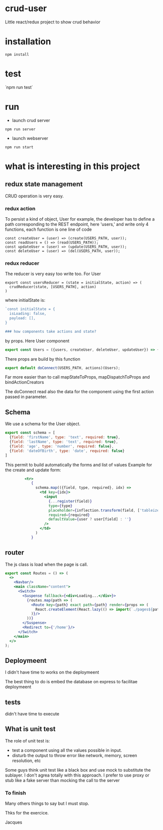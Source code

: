 # crud-user
Little react/redux project to show crud behavior

# installation

`npm install`

# test

̀ npm run test`


# run

* launch crud server

`npm run server`

* launch webserver

`npm run start`

# what is interesting in this project

## redux state management

CRUD operation is very easy.

### redux action

To persist a kind of object, User for example, the developer has to define a path corresponding to the REST endpoint, here 'users,'
and write only 4 functions, each function is one line of code

```
const createUser = (user) => (create(USERS_PATH, user));
const readUsers = () => (read(USERS_PATH));
const updateUser = (user) => (update(USERS_PATH, user));
const deleteUser = (user) => (del(USERS_PATH, user));
```

### redux reducer

The reducer is very easy too write too. For User 

```
export const usersReducer = (state = initialState, action) => (
  crudReducer(state, [USERS_PATH], action)
)
```

where initialState is:

```jsx
`const initialState = {
  isLoading: false,
  payload: [],
}

### how components take actions and state?
```
by props.
Here User component

```jsx
export const Users = ({users, createUser, deleteUser, updateUser}) => {
```

There props are build by this function

```jsx
export default doConnect(USERS_PATH, actions)(Users);
```

Far more easier than to call mapStateToProps, mapDispatchToProps and bindActionCreators


The doConnect read also the data for the component using the first action passed in parameter.


## Schema

We use a schema for the User object.


```jsx
export const schema = [
  {field: 'firstName', type: 'text', required: true},
  {field: 'lastName', type: 'text', required: true},
  {field: 'age', type: 'number', required: false},
  {field: 'dateOfBirth', type: 'date', required: false}
]
```

This permit to build automatically the forms and list of values
Example for the create and update form:

```jsx
         <tr>
            {
              schema.map(({field, type, required}, idx) =>
                <td key={idx}>
                  <input
                    {...register(field)}
                    type={type}
                    placeholder={inflection.transform(field, ['tableize', 'titleize'])}
                    required={required}
                    defaultValue={user ? user[field] : ''}
                  />
                </td>
              )
            }
```


## router

The js class is load when the page is call.

```jsx
export const Routes = () => (
  <>
    <Navbar/>
    <main className="content">
      <Switch>
        <Suspense fallback={<div>Loading...</div>}>
          {routes.map(path => (
            <Route key={path} exact path={path} render={props => (
              React.createElement(React.lazy(() => import(`./pages${path}`)), props)
            )}/>
          ))}
        </Suspense>
        <Redirect to={'/home'}/>
      </Switch>
    </main>
  </>
);
```

## Deploymeent

I didn't have time to works on the deploymeent

The best thing to do is embed the database on express to facilitae deploymeent


## tests

didn't have time to execute


## What is unit test

The role of unit test is:
- test a component using all the values possible in input.
- disturb the output to throw error like network, memory, screen resolution, etc


Some guys think unit test like a black box and use mock to substitute the sublayer.
I don't agrea totally with this approach. 
I prefer to use proxy or stub like a fake server than mocking the call to the server




### To finish

Many others things to say but I must stop.


Thks for the exercice.



Jacques
